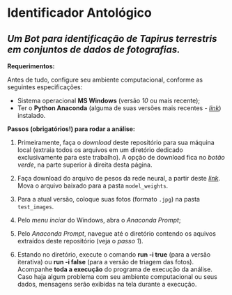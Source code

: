 # Identificador Antológico

## *Um Bot para identificação de Tapirus terrestris em conjuntos de dados de fotografias.*

**Requerimentos:**

Antes de tudo, configure seu ambiente computacional, conforme as seguintes especificações:

- Sistema operacional **MS Windows** (versão *10* ou mais recente);
- Ter o **Python Anaconda** (alguma de suas versões mais recentes - [*link*](https://www.anaconda.com/products/distribution)) instalado.

**Passos (obrigatórios!) para rodar a análise:**

1) Primeiramente, faça o *download* deste repositório para sua máquina local (extraia todos os arquivos em um diretório dedicado exclusivamente para este trabalho). A opção de download fica no *botão verde*, na parte superior à direita desta página.

2) Faça download do arquivo de pesos da rede neural, a partir deste [*link*](https://drive.google.com/file/d/1sIUXOMhglIfQ8rapCSox-ohVxHZnCEE2/view). Mova o arquivo baixado para a pasta `model_weights`.

3) Para a atual versão, coloque suas fotos (formato `.jpg`) na pasta `test_images`.

4) Pelo *menu inciar* do Windows, abra o *Anaconda Prompt*;

5) Pelo *Anaconda Prompt*, navegue até o diretório contendo os aquivos extraídos deste repositório (veja o *passo 1*).

6) Estando no diretório, execute o comando **run -i true** (para a versão iterativa) ou **run -i false** (para a versão de triagem das fotos). Acompanhe **toda a execução** do programa de execução da análise. Caso haja algum problema com seu ambiente computacional ou seus dados, mensagens serão exibidas na tela durante a execução.

